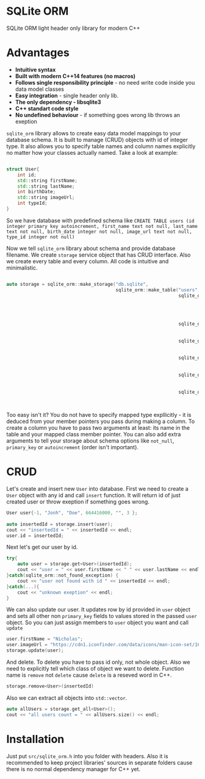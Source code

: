 # SQLite ORM
SQLite ORM light header only library for modern C++

# Advantages

* **Intuitive syntax**
* **Built with modern C++14 features (no macros)**
* **Follows single responsibility principle** - no need write code inside you data model classes
* **Easy integration** - single header only lib.
* **The only dependency - libsqlite3**
* **C++ standart code style**
* **No undefined behaviour** - if something goes wrong lib throws an exeption

`sqlite_orm` library allows to create easy data model mappings to your database schema. It is built to manage (CRUD) objects with id of integer type. It also allows you to specify table names and column names explicitly no matter how your classes actually named. Take a look at example:

```c++

struct User{
    int id;
    std::string firstName;
    std::string lastName;
    int birthDate;
    std::string imageUrl;
    int typeId;
}

```

So we have database with predefined schema like `CREATE TABLE users (id integer primary key autoincrement, first_name text not null, last_name text not null, birth_date integer not null, image_url text not null, type_id integer not null)`

Now we tell `sqlite_orm` library about schema and provide database filename. We create `storage` service object that has CRUD interface. Also we create every table and every column. All code is intuitive and minimalistic.

```c++

auto storage = sqlite_orm::make_storage("db.sqlite",
                                        sqlite_orm::make_table("users",
                                                               sqlite_orm::make_column("id",
                                                                                       &User::id,
                                                                                       sqlite_orm::autoincrement(),
                                                                                       sqlite_orm::not_null(),
                                                                                       sqlite_orm::primary_key()),
                                                               sqlite_orm::make_column("first_name",
                                                                                       &User::firstName,
                                                                                       sqlite_orm::not_null()),
                                                               sqlite_orm::make_column("last_name",
                                                                                       &User::lastName,
                                                                                       sqlite_orm::not_null()),
                                                               sqlite_orm::make_column("birth_date",
                                                                                       &User::birthDate,
                                                                                       sqlite_orm::not_null()),
                                                               sqlite_orm::make_column("image_url",
                                                                                       &User::imageUrl,
                                                                                       sqlite_orm::not_null()),
                                                               sqlite_orm::make_column("type_id",
                                                                                       &User::typeId,
                                                                                       sqlite_orm::not_null())));
```

Too easy isn't it? You do not have to specify mapped type expllicitly - it is deduced from your member pointers you pass during making a column. To create a column you have to pass two arguments at least: its name in the table and your mapped class member pointer. You can also add extra arguments to tell your storage about schema options like `not_null`, `primary_key` or `autoincrement` (order isn't important).

# CRUD

Let's create and insert new `User` into database. First we need to create a `User` object with any id and call `insert` function. It will return id of just created user or throw exeption if something goes wrong.

```c++
User user{-1, "Jonh", "Doe", 664416000, "", 3 };
    
auto insertedId = storage.insert(user);
cout << "insertedId = " << insertedId << endl;
user.id = insertedId;

```

Next let's get our user by id.

```c++
try{
    auto user = storage.get<User>(insertedId);
    cout << "user = " << user.firstName << " " << user.lastName << endl;
}catch(sqlite_orm::not_found_exception) {
    cout << "user not found with id " << insertedId << endl;
}catch(...){
    cout << "unknown exeption" << endl;
}
```

We can also update our user. It updates row by id provided in `user` object and sets all other non `primary_key` fields to values stored in the passed `user` object. So you can just assign members to `user` object you want and call `update`

```c++
user.firstName = "Nicholas";
user.imageUrl = "https://cdn1.iconfinder.com/data/icons/man-icon-set/100/man_icon-21-512.png"
storage.update(user);
```

And delete. To delete you have to pass id only, not whole object. Also we need to explicitly tell which class of object we want to delete. Function name is `remove` not `delete` cause `delete` is a reseved word in C++.

```c++
storage.remove<User>(insertedId)
```

Also we can extract all objects into `std::vector`.

```c++
auto allUsers = storage.get_all<User>();
cout << "all users count = " << allUsers.size() << endl;
```

# Installation

Just put `src/sqlite_orm.h` into you folder with headers. Also it is recommended to keep project libraries' sources in separate folders cause there is no normal dependency manager for C++ yet.
